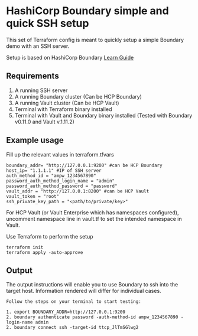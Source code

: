 # HashiCorp Boundary simple and quick SSH setup

This set of Terraform config is meant to quickly setup a simple Boundary demo with an SSH server.    

Setup is based on HashiCorp Boundary [Learn Guide](https://developer.hashicorp.com/boundary/tutorials/hcp-administration/hcp-ssh-cred-injection?in=boundary%2Fhcp-administration)

## Requirements

1. A running SSH server 
2. A running Boundary cluster (Can be HCP Boundary)
3. A running Vault cluster (Can be HCP Vault)
4. Terminal with Terraform binary installed
5. Terminal with Vault and Boundary binary installed (Tested with Boundary v0.11.0 and Vault v.1.11.2)

## Example usage

Fill up the relevant values in terraform.tfvars
```hcl
boundary_addr= "http://127.0.0.1:9200" #can be HCP Boundary
host_ip= "1.1.1.1" #IP of SSH server
auth_method_id = "ampw_1234567890"
password_auth_method_login_name = "admin"
password_auth_method_password = "password"
vault_addr = "http://127.0.0.1:8200" #can be HCP Vault
vault_token = "root"
ssh_private_key_path = "<path/to/private/key>" 
```

For HCP Vault (or Vault Enterprise which has namespaces configured), uncomment namespace line in vault.tf to set the intended namespace in Vault. 

Use Terraform to perform the setup
```
terraform init
terraform apply -auto-approve
```

## Output

The output instructions will enable you to use Boundary to ssh into the target host. Information rendered will differ for individual cases.  

```
Follow the steps on your terminal to start testing:

1. export BOUNDARY_ADDR=http://127.0.0.1:9200
2. boundary authenticate password -auth-method-id ampw_1234567890 -login-name admin 
2. boundary connect ssh -target-id ttcp_JlTmSGlwg2
```